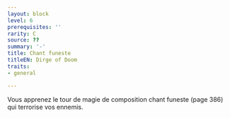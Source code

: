 ```yaml
---
layout: block
level: 6
prerequisites: ''
rarity: C
source: ??
summary: '-'
title: Chant funeste
titleEN: Dirge of Doom
traits:
- general

---
```


<p>Vous apprenez le tour de magie de composition chant funeste (page 386) qui terrorise vos ennemis.</p>